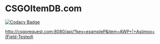 # CSGOItemDB.com
[![Codacy Badge](https://api.codacy.com/project/badge/3740b21ca3744edb80a376a9a0596ffa)](https://www.codacy.com/app/dassonville-andrew/CSGOItemDB-com)

http://csgorequest.com:8080/api/?key=exampleP&item=AWP+|+Asiimov+(Field-Tested)
